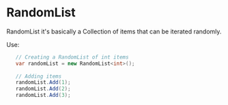 # RandomList
RandomList it's basically a Collection of items that can be iterated randomly.

Use:

```csharp
   // Creating a RandomList of int items
   var randomList = new RandomList<int>();
   
   // Adding items
   randomList.Add(1);
   randomList.Add(2);
   randomList.Add(3);
```
